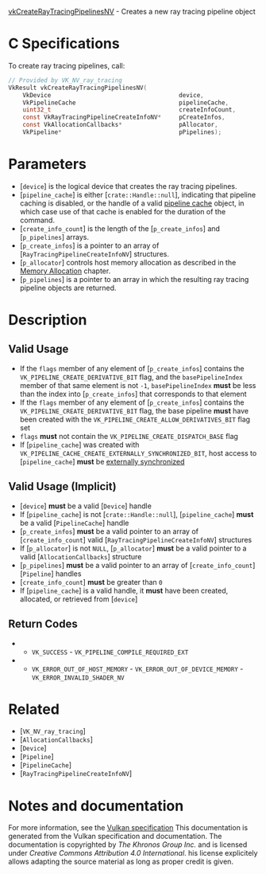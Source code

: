 [vkCreateRayTracingPipelinesNV](https://www.khronos.org/registry/vulkan/specs/1.3-extensions/man/html/vkCreateRayTracingPipelinesNV.html) - Creates a new ray tracing pipeline object

# C Specifications
To create ray tracing pipelines, call:
```c
// Provided by VK_NV_ray_tracing
VkResult vkCreateRayTracingPipelinesNV(
    VkDevice                                    device,
    VkPipelineCache                             pipelineCache,
    uint32_t                                    createInfoCount,
    const VkRayTracingPipelineCreateInfoNV*     pCreateInfos,
    const VkAllocationCallbacks*                pAllocator,
    VkPipeline*                                 pPipelines);
```

# Parameters
- [`device`] is the logical device that creates the ray tracing pipelines.
- [`pipeline_cache`] is either [`crate::Handle::null`], indicating that pipeline caching is disabled, or the handle of a valid [pipeline cache](https://www.khronos.org/registry/vulkan/specs/1.3-extensions/html/vkspec.html#pipelines-cache) object, in which case use of that cache is enabled for the duration of the command.
- [`create_info_count`] is the length of the [`p_create_infos`] and [`p_pipelines`] arrays.
- [`p_create_infos`] is a pointer to an array of [`RayTracingPipelineCreateInfoNV`] structures.
- [`p_allocator`] controls host memory allocation as described in the [Memory Allocation](https://www.khronos.org/registry/vulkan/specs/1.3-extensions/html/vkspec.html#memory-allocation) chapter.
- [`p_pipelines`] is a pointer to an array in which the resulting ray tracing pipeline objects are returned.

# Description
## Valid Usage
-    If the `flags` member of any element of [`p_create_infos`] contains the `VK_PIPELINE_CREATE_DERIVATIVE_BIT` flag, and the `basePipelineIndex` member of that same element is not `-1`, `basePipelineIndex` **must**  be less than the index into [`p_create_infos`] that corresponds to that element
-    If the `flags` member of any element of [`p_create_infos`] contains the `VK_PIPELINE_CREATE_DERIVATIVE_BIT` flag, the base pipeline  **must**  have been created with the `VK_PIPELINE_CREATE_ALLOW_DERIVATIVES_BIT` flag set
-  `flags` **must**  not contain the `VK_PIPELINE_CREATE_DISPATCH_BASE` flag
-    If [`pipeline_cache`] was created with `VK_PIPELINE_CACHE_CREATE_EXTERNALLY_SYNCHRONIZED_BIT`, host access to [`pipeline_cache`] **must**  be [externally synchronized](https://www.khronos.org/registry/vulkan/specs/1.2-extensions/html/vkspec.html#fundamentals-threadingbehavior)

## Valid Usage (Implicit)
-  [`device`] **must**  be a valid [`Device`] handle
-    If [`pipeline_cache`] is not [`crate::Handle::null`], [`pipeline_cache`] **must**  be a valid [`PipelineCache`] handle
-  [`p_create_infos`] **must**  be a valid pointer to an array of [`create_info_count`] valid [`RayTracingPipelineCreateInfoNV`] structures
-    If [`p_allocator`] is not `NULL`, [`p_allocator`] **must**  be a valid pointer to a valid [`AllocationCallbacks`] structure
-  [`p_pipelines`] **must**  be a valid pointer to an array of [`create_info_count`][`Pipeline`] handles
-  [`create_info_count`] **must**  be greater than `0`
-    If [`pipeline_cache`] is a valid handle, it  **must**  have been created, allocated, or retrieved from [`device`]

## Return Codes
*   - `VK_SUCCESS`  - `VK_PIPELINE_COMPILE_REQUIRED_EXT` 
*   - `VK_ERROR_OUT_OF_HOST_MEMORY`  - `VK_ERROR_OUT_OF_DEVICE_MEMORY`  - `VK_ERROR_INVALID_SHADER_NV`

# Related
- [`VK_NV_ray_tracing`]
- [`AllocationCallbacks`]
- [`Device`]
- [`Pipeline`]
- [`PipelineCache`]
- [`RayTracingPipelineCreateInfoNV`]

# Notes and documentation
For more information, see the [Vulkan specification](https://www.khronos.org/registry/vulkan/specs/1.3-extensions/html/vkspec.html)
This documentation is generated from the Vulkan specification and documentation.
The documentation is copyrighted by *The Khronos Group Inc.* and is licensed under *Creative Commons Attribution 4.0 International*.
his license explicitely allows adapting the source material as long as proper credit is given.
        